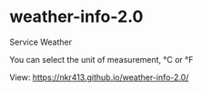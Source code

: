 # weather-info-2.0
Service Weather

You can select the unit of measurement, °C or °F

View: https://nkr413.github.io/weather-info-2.0/
